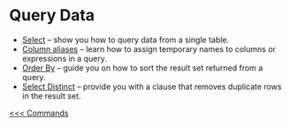 # Query Data

- [Select](101-select.md) – show you how to query data from a single table.
- [Column aliases](102-column-alias.md) – learn how to assign temporary names to columns or expressions in a query.
- [Order By](103-order-by.md) – guide you on how to sort the result set returned from a query.
- [Select Distinct](104-distinct.md)  – provide you with a clause that removes duplicate rows in the result set.

[<<< Commands](../README.md)